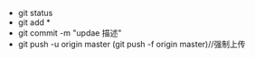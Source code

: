 - git status   
- git add *
- git commit -m "updae 描述"
- git push -u origin master (git push -f origin master)//强制上传